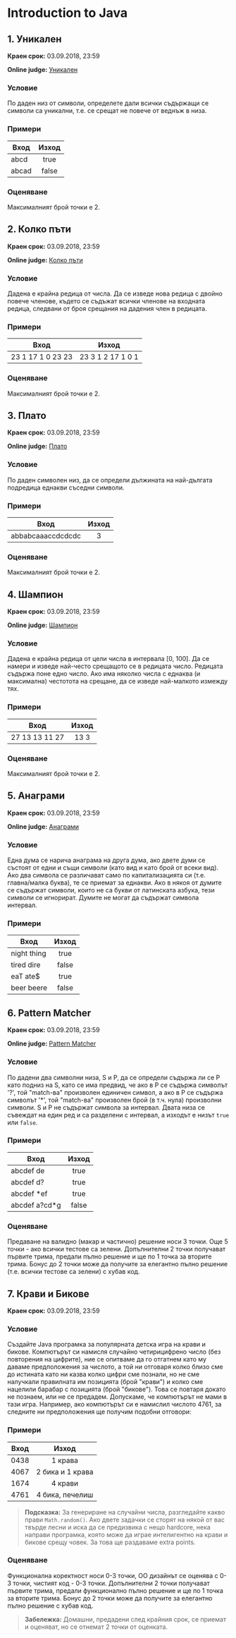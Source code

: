 # Introduction to Java

## 1. Уникален

**Краен срок:** 03.09.2018, 23:59

**Online judge:** [Уникален](http://www.pesho.org/contest/396/problem/11916)

### Условие

По даден низ от символи, определете дали всички съдържащи се символи са уникални, т.е. се срещат не повече от веднъж в низа.

### Примери

| Вход          | Изход         |
| ------------- |:-------------:|
| abcd          | true          |
| abcаd         | false         |

### Оценяване

Максималният брой точки e 2.

## 2. Колко пъти

**Краен срок:** 03.09.2018, 23:59

**Online judge:** [Колко пъти](http://www.pesho.org/contest/396/problem/11917)

### Условие

Дадена е крайна редица от числа. Да се изведе нова редица с двойно повече членове, където се съдъжат всички членове на входната редица, следвани от броя срещания на дадения член в редицата.

### Примери

| Вход              | Изход             |
| ----------------- |:-----------------:|
| 23 1 17 1 0 23 23 | 23 3 1 2 17 1 0 1 |

### Оценяване

Максималният брой точки e 2.

## 3. Плато

**Краен срок:** 03.09.2018, 23:59

**Online judge:** [Плато](http://www.pesho.org/contest/396/problem/11918)

### Условие

По даден символен низ, да се определи дължината на най-дългата подредица еднакви съседни символи. 

### Примери

| Вход              | Изход             |
| ----------------- |:-----------------:|
| abbabcaaaccdcdcdc | 3                 |

### Оценяване

Максималният брой точки e 2.

## 4. Шампион

**Краен срок:** 03.09.2018, 23:59

**Online judge:** [Шампион](http://www.pesho.org/contest/396/problem/11920)

### Условие

Дадена е крайна редица от цели числа в интервала [0, 100]. Да се намери и изведе най-често срещащото се в редицата число. Редицата съдържа поне едно число. Ако има няколко числа с еднаква (и максимална) честотота на срещане, да се изведе най-малкото измежду тях. 

### Примери

| Вход              | Изход             |
| ----------------- |:-----------------:|
| 27 13 13 11 27 | 13 3              |

### Оценяване

Максималният брой точки e 2.

## 5. Анаграми

**Краен срок:** 03.09.2018, 23:59

**Online judge:** [Анаграми](http://www.pesho.org/contest/396/problem/11921)

### Условие

Една дума се нарича анаграма на друга дума, ако двете думи се състоят от едни и същи символи (като вид и като брой от всеки вид). Ако два символа се различават само по капитализацията си (т.е. главна/малка буква), те се приемат за еднакви. Ако в някоя от думите се съдържат символи, които не са букви от латинската азбука, тези символи се игнорират. Думите не могат да съдържат символа интервал.

### Примери

| Вход              | Изход             |
| ----------------- |:-----------------:|
| night thing | true 
| tired dire | false |
| eaT ate$ | true |
| beer beere | false |

## 6. Pattern Matcher

**Краен срок:** 03.09.2018, 23:59

**Online judge:** [Pattern Matcher](http://www.pesho.org/contest/396/problem/11919)

### Условие

По дадени два символни низа, S и P, да се определи съдържа ли се P като подниз на S, като се има предвид, че ако в P се съдържа символът '?', той "match-ва" произволен единичен символ, а ако в P се съдържа символът '*', той "match-ва" произволен брой (в т.ч. нула) произволни символи. S и P не съдържат символа за интервал. Двата низа се съвеждат на един ред и са разделени с интервал, а изходът е низът `true` или `false`.

### Примери

| Вход          | Изход         |
| ------------- |:-------------:|
| abcdef de     | true          |
| abcdef d?     | true          |
| abcdef *ef    | true          |
| abcdef a?cd*g | false         |

### Оценяване

Предаване на валидно (макар и частично) решение носи 3 точки. Още 5 точки - ако всички тестове са зелени. Допълнителни 2 точки получават първите трима, предали пълно решение и ще по 1 точка за вторите трима. Бонус до 2 точки може да получите за елегантно пълно решение (т.е. всички тестове са зелени) с хубав код.

## 7. Крави и Бикове

**Краен срок:** 03.09.2018, 23:59

### Условие

Създайте Java програмка за популярната детска игра на крави и бикове. Компютърът си намисля случайно четирицифрено число (без повторения на цифрите), ние се опитваме да го отгатнем като му даваме предположения за числото, а той ни отговаря колко близо сме до истината като ни казва колко цифри сме познали, но не сме налучкали правилната им позицията (брой "крави") и колко сме нацелили барабар с позицията (брой "бикове"). Това се повтаря докато не познаем, или не се предадем. Допускаме, че компютърът не мами в тази игра.
Например, ако компютърът си е намислил числото 4761, за следните ни предположения ще получим подобни отговори:

### Примери

| Вход          | Изход            |
|:-------------:|:----------------:|
| 0438          | 1 крава          |
| 4067          | 2 бика и 1 крава |
| 1674          | 4 крави          |
| 4761          | 4 бика, печелиш  |

> **Подсказка:** За генериране на случайни числа, разгледайте какво прави `Math.random()`.
Ако двете задачки се сторят на някой от вас твърде лесни и иска да се предизвика с нещо hardcore, нека направи програмка, която може да играе интелигентно на крави и бикове срещу човек. За това ще раздаваме extra points.

### Оценяване

Функционална коректност носи 0-3 точки, ОО дизайнът се оценява с 0-3 точки, чистият код - 0-3 точки. Допълнителни 2 точки получават първите трима, предали функционално пълно решение и ще по 1 точка за вторите трима. Бонус до 2 точки може да получите за елегантно пълно решение с хубав код.

> **Забележка:** Домашни, предадени след крайния срок, се приемат и оценяват, но се отнемат 2 точки от оценката.

